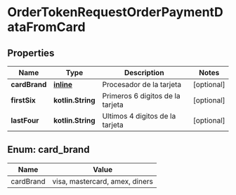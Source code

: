 
# OrderTokenRequestOrderPaymentDataFromCard

## Properties
Name | Type | Description | Notes
------------ | ------------- | ------------- | -------------
**cardBrand** | [**inline**](#CardBrand) | Procesador de la tarjeta |  [optional]
**firstSix** | **kotlin.String** | Primeros 6 digitos de la tarjeta |  [optional]
**lastFour** | **kotlin.String** | Ultimos 4 digitos de la tarjeta |  [optional]


<a id="CardBrand"></a>
## Enum: card_brand
Name | Value
---- | -----
cardBrand | visa, mastercard, amex, diners



